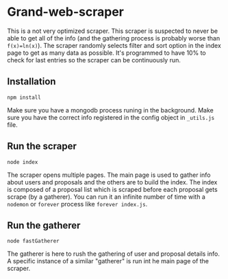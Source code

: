 Grand-web-scraper
=================

This is a not very optimized scraper.
This scraper is suspected to never be able to get all of the info (and the gathering process is probably worse than `f(x)=ln(x)`).
The scraper randomly selects filter and sort option in the index page to get as many data as possible.
It's programmed to have 10% to check for last entries so the scraper can be continuously run.

Installation
------------
`npm install`

Make sure you have a mongodb process runing in the background.
Make sure you have the correct info registered in the config object in `_utils.js` file.

Run the scraper
---------------
`node index`

The scraper opens multiple pages. The main page is used to gather info about users and proposals and the others are to build the index.
The index is composed of a proposal list which is scraped before each proposal gets scrape (by a gatherer).
You can run it an infinite number of time with a `nodemon` or `forever` process like `forever index.js`.

Run the gatherer
----------------
`node fastGatherer`

The gatherer is here to rush the gathering of user and proposal details info.
A specific instance of a similar "gatherer" is run int he main page of the scraper.
